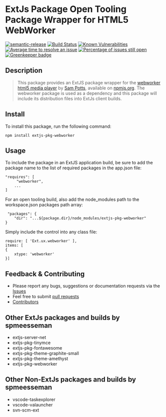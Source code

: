 # ExtJs Package Open Tooling Package Wrapper for HTML5 WebWorker

[![semantic-release](https://img.shields.io/badge/%20%20%F0%9F%93%A6%F0%9F%9A%80-semantic--release-e10079.svg)](https://github.com/semantic-release/semantic-release)
[![Build Status](https://dev.azure.com/spmeesseman/extjs-pkg-webworker/_apis/build/status/spmeesseman.extjs-pkg-webworker?branchName=master)](https://dev.azure.com/spmeesseman/extjs-pkg-webworker/_build/latest?definitionId=2&branchName=master)
[![Known Vulnerabilities](https://snyk.io/test/github/spmeesseman/extjs-pkg-webworker/badge.svg)](https://snyk.io/test/github/spmeesseman/extjs-pkg-webworker)
[![Average time to resolve an issue](https://isitmaintained.com/badge/resolution/spmeesseman/extjs-pkg-webworker.svg)](https://isitmaintained.com/project/spmeesseman/extjs-pkg-webworker "Average time to resolve an issue")
[![Percentage of issues still open](https://isitmaintained.com/badge/open/spmeesseman/extjs-pkg-webworker.svg)](https://isitmaintained.com/project/spmeesseman/extjs-pkg-webworker "Percentage of issues still open") [![Greenkeeper badge](https://badges.greenkeeper.io/spmeesseman/extjs-pkg-webworker.svg)](https://greenkeeper.io/)

## Description

> This package provides an ExtJS package wrapper for the [webworker html5 media player](https://github.com/sampotts/webworker) by [Sam Potts](https://github.com/sampotts), available on [npmjs.org](https://www.npmjs.com/package/webworker).  The webworker package is used as a dependency and this package will include its distribution files into ExtJs client builds.

## Install

To install this package, run the following command:

    npm install extjs-pkg-webworker

## Usage

To include the package in an ExtJS application build, be sure to add the package name to the list of required packages in the app.json file:

    "requires": [
         "webworker",
        ...
    ]

For an open tooling build, also add the node_modules path to the workspace.json packages path array:

     "packages": {
        "dir": "...${package.dir}/node_modules/extjs-pkg-webworker"
    }

Simply include the control into any class file:

    require: [ 'Ext.ux.webworker' ],
    items: [
    {
        xtype: 'webworker'
    }]

## Feedback & Contributing

* Please report any bugs, suggestions or documentation requests via the
  [Issues](https://github.com/spmeesseman/extjs-pkg-tniymce/issues)
* Feel free to submit
  [pull requests](https://github.com/spmeesseman/extjs-pkg-tniymce/pulls)
* [Contributors](https://github.com/spmeesseman/extjs-pkg-tniymce/graphs/contributors)

## Other ExtJs packages and builds by spmeesseman

* extjs-server-net
* extjs-pkg-tinymce
* extjs-pkg-fontawesome
* extjs-pkg-theme-graphite-small
* extjs-pkg-theme-amethyst
* extjs-pkg-webworker

## Other Non-ExtJs packages and builds by spmeesseman

* vscode-taskexplorer
* vscode-valauncher
* svn-scm-ext
